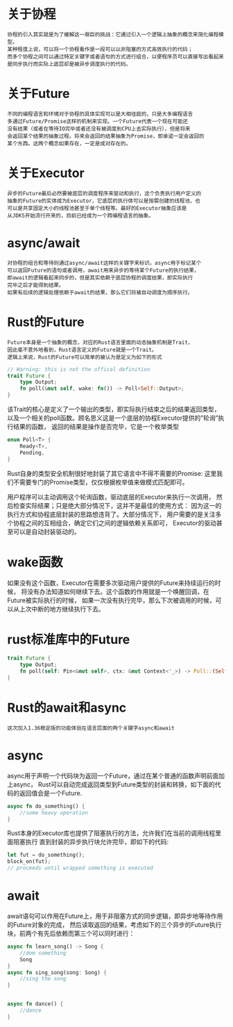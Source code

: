 # 关于协程
    协程的引入其实就是为了缓解这一艰巨的挑战：它通过引入一个逻辑上抽象的概念来简化编程模型。
    某种程度上说，可以将一个协程看作是一段可以以非阻塞的方式高效执行的代码；
    而多个协程之间可以通过特定关键字或者语句的方式进行组合，以便程序员可以直接写出看起来
    是同步执行而实际上底层却是被异步调度执行的代码。

# 关于Future
    不同的编程语言和环境对于协程的具体实现可以是大相径庭的，只是大多编程语言
    多通过Future/Promise这样的机制来实现。一个Future代表一个现在可能还
    没有结果（或者在等待IO完毕或者还没有被调度到CPU上去实际执行），但是将来
    会返回某个结果的抽象过程。将来会返回的结果抽象为Promise，即承诺一定会返回的
    某个东西。这两个概念如果存在，一定是成对存在的。

# 关于Executor
    异步的Future最后必然要被底层的调度程序来驱动和执行，这个负责执行用户定义的
    抽象的Future的实体成为Executor，它底层的执行体可以是按需创建的线程池，也
    可以是共享固定大小的线程池甚至于单个线程等。最好的Executor抽象应该是
    从JDK5开始流行开来的，目前已经成为一个跨编程语言的抽象。

# async/await
    对协程的组合和等待则通过async/await这样的关键字来标识。async用于标记某个
    可以返回Future的语句或者调用，await用来异步的等待某个Future的执行结果，
    即await的逻辑看起来同步的，但是其实依赖于底层协程的调度结果，即实际执行
    完毕之后才能得到结果。
    如果有后续的逻辑处理依赖于await的结果，那么它们将被自动调度为顺序执行。

# Rust的Future
    Future本身是一个抽象的概念，对应的Rust语言里面的动态抽象机制是Trait，
    因此毫不意外地看到，Rust语言定义的Future就是一个Trait。
    逻辑上来说，Rust的Future可以简单的被认为是定义为如下的形式
```rust
// Warning: this is not the offical definition
trait Future {
    type Output;
    fn poll(&mut self, wake: fn()) -> Poll<Self::Output>;
}
```
该Trait的核心是定义了一个输出的类型，即实际执行结束之后的结果返回类型，
以及一个相关的poll函数。顾名思义这是一个底层的协程Executor提供的”轮询”执行结果的函数，
返回的结果是操作是否完毕，它是一个枚举类型
```rust
enum Poll<T> {
    Ready<T>,
    Pending,
}
```
Rust自身的类型安全机制很好地封装了其它语言中不得不需要的Promise:
这里我们不需要专门的Promise类型，仅仅根据枚举值来做模式匹配即可。

用户程序可以主动调用这个轮询函数，驱动底层的Executor来执行一次调用，
然后检查实际结果；只是绝大部分情况下，这并不是最佳的使用方式：
因为这一的执行方式和协程底层封装的思路想违背了。大部分情况下，
用户需要的是关注多个协程之间的互相组合，确定它们之间的逻辑依赖关系即可，
Executor的驱动甚至可以是自动封装驱动的。

# wake函数
如果没有这个函数，Executor在需要多次驱动用户提供的Future来持续运行的时候，
将没有办法知道如何继续下去。这个函数的作用就是一个唤醒回调，在Future被实际执行的时候，
如果一次没有执行完毕，那么下次被调用的时候，可以从上次中断的地方继续执行下去。

# rust标准库中的Future
```rust
trait Future {
    type Output;
    fn poll(self: Pin<&mut self>, ctx: &mut Context<'_>) -> Poll::(Self::Output);
}
```

# Rust的await和async
    这次加入1.36稳定版的功能体验在语言层面的两个关键字async和await

# async
async用于声明一个代码块为返回一个Future，通过在某个普通的函数声明前面加上async，
Rust可以自动完成返回类型到Future类型的封装和转换，如下面的代码的返回值会是一个Future.
```rust
async fn do_something() {
    //some heavy operation
}
```
Rust本身的Executor库也提供了阻塞执行的方法，允许我们在当前的调用线程里面阻塞执行
直到封装的异步执行块允许完毕，即如下的代码:
```rust
let fut = do_something();
block_on(fut);
// proceeds until wrapped something is executed
```

# await
await语句可以作用在Future上，用于非阻塞方式的同步逻辑，即异步地等待作用的Future对象的完成，
然后读取返回的结果，考虑如下的三个异步的Future执行块，前两个有先后依赖而第三个可以同时进行：
```rust
async fn learn_song() -> Song {
    //dom something
    Song
}
async fn sing_song(song: Song) {
    //sing the song
}


async fn dance() {
    //dance
}
```

